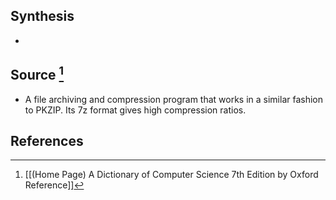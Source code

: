 ## Synthesis
- 
## Source [^1]
- A file archiving and compression program that works in a similar fashion to PKZIP. Its 7z format gives high compression ratios.
## References

[^1]: [[(Home Page) A Dictionary of Computer Science 7th Edition by Oxford Reference]]